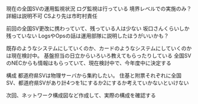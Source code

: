 現在の全国SVの運用監視状況
    ログ監視は行っている
        境界レベルでの実施のみ？
    詳細は説明不可
    CSより先は市町村責任

前回の全国SV更改に携わっていて、残っている人は少ない
    坂口さんくらいしか残っていない
    LogsやOpsの話は運用部隊に説明したほうがいいかも？


既存のようなシステムにしていくのか、カードのようなシステムにしていくのかは現在検討中。
    基盤担当の日立からいろいろ教えてもらったりしている
    全国SVのNECからも情報はもらっていて、現在検討中で、今年度中に決定する

構成
    都道府県SVは物理サーバから集約したい。
    住基と附票それぞれに全国SV、都道府県SVがあり計4つを1にするか2にするか考えていかないといけない



次回、ネットワーク構成図など作成して、実際の構成を確認する